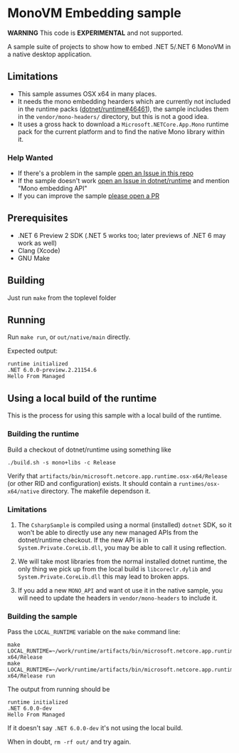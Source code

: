 # MonoVM Embedding sample #

**WARNING** This code is **EXPERIMENTAL** and not supported.

A sample suite of projects to show how to embed .NET 5/.NET 6 MonoVM in a native desktop application.


## Limitations ##

* This sample assumes OSX x64 in many places.
* It needs the mono embedding hearders which are currently not included in the runtime packs ([dotnet/runtime#46461](https://github.com/dotnet/runtime/issues/46461)), 
  the sample includes them in the `vendor/mono-headers/` directory, but this is not a good idea.
* It uses a gross hack to download a `Microsoft.NETCore.App.Mono` runtime pack for the current platform and to find the native Mono library within it.

### Help Wanted ###

- If there's a problem in the sample [open an Issue in this repo](https://github.com/lambdageek/monovm-embed-sample/issues/new/choose)
- If the sample doesn't work [open an Issue in dotnet/runtime](https://github.com/dotnet/runtime/issues/new/choose) and mention "Mono embedding API"
- If you can improve the sample [please open a PR](https://github.com/lambdageek/monovm-embed-sample/compare) 

## Prerequisites ##

* .NET 6 Preview 2 SDK (.NET 5 works too; later previews of .NET 6 may work as well)
* Clang (Xcode)
* GNU Make

## Building ##

Just run `make` from the toplevel folder

## Running ##

Run `make run`, or `out/native/main` directly.

Expected output:
```
runtime initialized
.NET 6.0.0-preview.2.21154.6
Hello From Managed
```


## Using a local build of the runtime ##

This is the process for using this sample with a local build of the runtime.

### Building the runtime ###

Build a checkout of dotnet/runtime using something like

```
./build.sh -s mono+libs -c Release
```

Verify that `artifacts/bin/microsoft.netcore.app.runtime.osx-x64/Release` (or
other RID and configuration) exists.  It should contain a
`runtimes/osx-x64/native` directory.  The makefile dependson it.

### Limitations ###

1. The `CsharpSample` is compiled using a normal (installed) `dotnet` SDK, so
it won't be able to directly use any new managed APIs from the dotnet/runtime
checkout.  If the new API is in `System.Private.CoreLib.dll`, you may be able
to call it using reflection.

2. We will take most libraries from the normal installed dotnet runtime, the
only thing we pick up from the local build is `libcoreclr.dylib` and
`System.Private.CoreLib.dll` this may lead to broken apps.

3. If you add a new `MONO_API` and want ot use it in the native sample, you
   will need to update the headers in `vendor/mono-headers` to include it.

### Building the sample ###

Pass the `LOCAL_RUNTIME` variable on the `make` command line:

```
make LOCAL_RUNTIME=~/work/runtime/artifacts/bin/microsoft.netcore.app.runtime.osx-x64/Release
make LOCAL_RUNTIME=~/work/runtime/artifacts/bin/microsoft.netcore.app.runtime.osx-x64/Release run
```

The output from running should be

```
runtime initialized
.NET 6.0.0-dev
Hello From Managed
```

If it doesn't say `.NET 6.0.0-dev` it's not using the local build.

When in doubt, `rm -rf out/` and try again.
